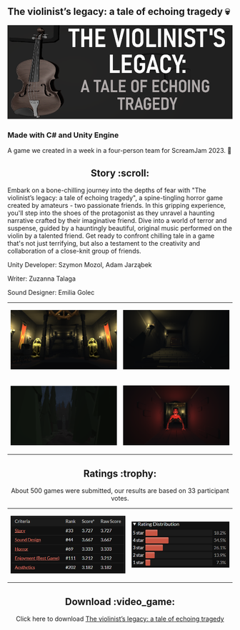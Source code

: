 ## The violinist’s legacy: a tale of echoing tragedy :skull:
<p align="center"><img src="Image/title.png"/></p>

### Made with C# and Unity Engine

A game we created in a week in a four-person team for ScreamJam 2023. :ghost:

<h2 align="center">Story :scroll: </h2>
<p>Embark on a bone-chilling journey into the depths of fear with "The violinist’s legacy: a tale of echoing tragedy", a spine-tingling horror game created by amateurs - two passionate friends. In this gripping experience, you'll step into the shoes of the protagonist as they unravel a haunting narrative crafted by their imaginative friend. Dive into a world of terror and suspense, guided by a hauntingly beautiful, original music performed on the violin by a talented friend. Get ready to confront chilling tale in a game that's not just terrifying, but also a testament to the creativity and collaboration of a close-knit group of friends.
</p>
<p>Unity Developer: Szymon Mozol, Adam Jarząbek</p>
<p>Writer: Zuzanna Talaga</p>
<p>Sound Designer: Emilia Golec</p>

<table>
<tr>
    <td><p align="center"><img src="Image/castle.png"/></p></td>
    <td><p align="center"><img src="Image/castle2.png"/></p></td>
</tr>
    <tr>
    <td><p align="center"><img src="Image/forest.png"/></p></td>
    <td><p align="center"><img src="Image/monster.png"/></p></td>
</tr>
</table>

<h2 align="center">Ratings :trophy: </h2>
<p align="center">About 500 games were submitted, our results are based on 33 participant votes.</p>
<table align="center">
<tr>
    <td><p align="center"><img src="Image/Ratings.png"/></p></td>
    <td><p align="center"><img src="Image/Ratings2.png"/></p></td>
</tr>
</table>

<h2 align="center">Download :video_game: </h2>
<p align="center">
    Click here to download <a href="https://mozikr.itch.io/the-violonist">The violinist’s legacy: a tale of echoing tragedy</a>
</p>
